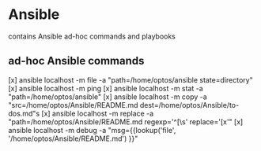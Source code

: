 # Ansible
contains Ansible ad-hoc commands and playbooks 
## ad-hoc Ansible commands
[x] ansible localhost -m file -a "path=/home/optos/ansible state=directory"
[x] ansible localhost -m ping
[x] ansible localhost -m stat -a "path=/home/optos/ansible"
[x] ansible localhost -m copy -a "src=/home/optos/Ansible/README.md dest=/home/optos/Ansible/to-dos.md"s
[x] ansible localhost -m replace -a "path=/home/optos/Ansible/README.md regexp='^\[\s' replace='[x'"
[x] ansible localhost -m debug -a "msg={{lookup('file', '/home/optos/Ansible/README.md') }}"
